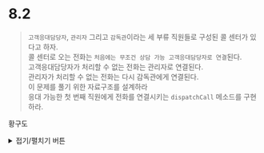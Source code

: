 # 8.2

> `고객응대담당자`, `관리자` 그리고 `감독관`이라는 세 부류 직원들로 구성된 콜 센터가 있다고 하자.  
> 콜 센터로 오는 전화는 `처음에는 무조건 상담 가능 고객응대담당자로 연결`된다.   
> 고객응대담당자가 처리할 수 없는 전화는 관리자로 연결된다.  
> 관리자가 처리할 수 없는 전화는 다시 감독관에게 연결된다.  
> 이 문제를 풀기 위한 자료구조를 설계하라   
> 응대 가능한 첫 번째 직원에게 전화를 연결시키는 `dispatchCall` 메소드를 구현하라.    
> 

황구도
<details> 
<summary> 접기/펼치기 버튼 </summary>  

```python
class CallListener:
    def __init__(self):
        pass
    
class Call:
    def __init__(self):
        pass

class Respondent:
    listener = None # call Listener
    call = None # call Info
    callable = True # can catch call?
    def __init__(self, dispatcher):
        self.listener = None
        self.call = None
        self.callable = True
        self.dispatcher = dispatcher
        self.dispatcher.add("Respondent", self)
        
    def __str__(self):
        return " * Callable? : " + str(self.callable)
    
    def iscallable(self) -> bool:
        return self.callable

    def __change_status(self, call=None) -> None:
        if not self.callable:
            self.callable = True
            if self.listener is not None:
                listener.callback()
        else:
            self.callable = False
        self.call = call
        
    def add_callback_listener(self, listener: CallListener) -> None:
        self.listener = listener
    
    def catchCall(self, call: Call) -> bool:
        if not self.iscallable(): return False
        
        self.__change_status(call)
        
    def dispatchCall(self) -> None:
        if self.dispatcher.passCall("Respondent", self.call):
            self.__change_status()
        
class Manager(Respondent):
    def __init__(self, dispatcher):
        self.dispatcher = dispatcher
        self.dispatcher.add("Manager", self)
        
    def dispatchCall(self) -> None:
        if self.dispatcher.passCall("Manager", self.call):
            self.__change_status()
        
class Director(Manager):
    def __init__(self, dispatcher):
        self.dispatcher = dispatcher
        self.dispatcher.add("Director", self)
        
    def dispatchCall(self) -> None:
        if self.dispatcher.passCall("Director", self.call):
            self.__change_status()
    
        
        
    

```


```python
class callHandler:
    
    def __init__(self):
        self.respondents = []
        self.managers = []
        self.directors = []
    
    # Dispatch 하기 위한 정보 등록
    def add(self, id: str, respondent: Respondent):
        if id == "Respondent":
            self.respondents.append(respondent)
        elif id == "Manager":
            self.managers.append(respondent)
        elif id == "Director":
            self.directors.append(respondent)
        else:
            print("?")

    # 실제 Dispatch
    def passCall(self, id: str, call: Call) -> bool:
        if id == "Respondent":
            for manager in self.managers:
                if manager.iscallable():
                    manager.catchCall(call)
                    return True
            return self.passCall("Manager", call)
        elif id == "Manager":
            for director in self.directors:
                if director.iscallable():
                    director.catchCall(call)
                    return True
        return False
    
    def dispatchCall(self, call: Call):

        for respondent in self.respondents:
            if respondent.iscallable():
                respondent.catchCall(call)
                return
                
        for manager in self.managers:
            if manager.iscallable():
                manager.catchCall(call)
                return
                
        for director in self.directors:
            if director.iscallable():
                director.catchCall(call)
                return
        
```


```python
dispatcher = callHandler()

respondents = [Respondent(dispatcher) for _ in range(7)]
managers = [Manager(dispatcher) for _ in range(3)]
directors = [Director(dispatcher) for _ in range(2)]

def showStatus(): 
    print("=============== Respondents ==============")
    for respondent in respondents:
        print(respondent)
    print("=============== Managers   ==============")
    for manager in managers:
        print(manager)
        
    print("=============== Directors ==============")
    for director in directors:
        print(director)


print("****** BEFORE")
showStatus()
for i in range(8):
    dispatcher.dispatchCall(Call())

print("****** AFTER 8call dispatch")
showStatus()

print("****** PASS call 3 times")
for i in range(3):
    respondents[i].dispatchCall()
print("****** After Passing")
showStatus()

```

    ****** BEFORE
    =============== Respondents ==============
     * Callable? : True
     * Callable? : True
     * Callable? : True
     * Callable? : True
     * Callable? : True
     * Callable? : True
     * Callable? : True
    =============== Managers   ==============
     * Callable? : True
     * Callable? : True
     * Callable? : True
    =============== Directors ==============
     * Callable? : True
     * Callable? : True
    ****** AFTER 8call dispatch
    =============== Respondents ==============
     * Callable? : False
     * Callable? : False
     * Callable? : False
     * Callable? : False
     * Callable? : False
     * Callable? : False
     * Callable? : False
    =============== Managers   ==============
     * Callable? : False
     * Callable? : True
     * Callable? : True
    =============== Directors ==============
     * Callable? : True
     * Callable? : True
    ****** PASS call 3 times
    ****** After Passing
    =============== Respondents ==============
     * Callable? : True
     * Callable? : True
     * Callable? : True
     * Callable? : False
     * Callable? : False
     * Callable? : False
     * Callable? : False
    =============== Managers   ==============
     * Callable? : False
     * Callable? : False
     * Callable? : False
    =============== Directors ==============
     * Callable? : False
     * Callable? : True



```python

```


```python

```

</details>
